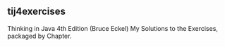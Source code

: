 ## tij4exercises
Thinking in Java 4th Edition (Bruce Eckel)
My Solutions to the Exercises, packaged by Chapter.